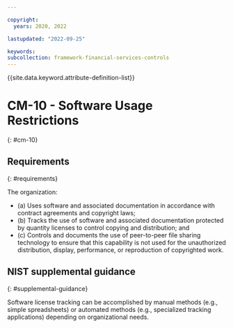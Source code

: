 ```yaml
---

copyright:
  years: 2020, 2022

lastupdated: "2022-09-25"

keywords: 
subcollection: framework-financial-services-controls
---
```


{{site.data.keyword.attribute-definition-list}}

         
# CM-10 - Software Usage Restrictions
{: #cm-10}

## Requirements
{: #requirements}

The organization:

- (a) Uses software and associated documentation in accordance with contract agreements and copyright laws;
- (b) Tracks the use of software and associated documentation protected by quantity licenses to control copying and distribution; and
- (c) Controls and documents the use of peer-to-peer file sharing technology to ensure that this capability is not used for the unauthorized distribution, display, performance, or reproduction of copyrighted work.

## NIST supplemental guidance
{: #supplemental-guidance}

Software license tracking can be accomplished by manual methods (e.g., simple spreadsheets) or automated methods (e.g., specialized tracking applications) depending on organizational needs.




